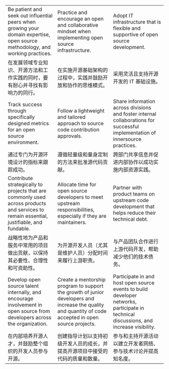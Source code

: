 |      |      |      |
|---------------- | --------------- | --------------- |
| Be patient and seek out influential peers when growing your domain expertise, open source methodology, and working practices. | Practice and encourage an open and collaborative mindset when implementing open source infrastructure. | Adopt IT infrastructure that is flexible and supportive of open source development. |
| 在发展领域专业知识、开源方法和工作实践的同时，要有耐心并寻找有影响力的同行。 | 在实施开源基础架构的过程中，实践并鼓励开放和协作的思维模式。 | 采用灵活且支持开源开发的 IT 基础设施。 |
| Track success through specifically designed metrics for an open source environment.   | Follow a lightweight and tailored approach to source code contribution approvals.   | Share information across divisions and foster internal collaborations for successful implementation of innersource practices.    |
| 通过专门为开源环境设计的指标来跟踪成功。 | 遵循轻量级和量身定制的方法来批准源代码贡献。 | 跨部门共享信息并促进内部协作以成功实施内部资源实践。 |
| Contribute strategically to projects that are commonly used across products and services to remain essential, justifiable, and fundable.    |  Allocate time for open source developers to meet upstream responsibilities, especially if they are maintainers.  | Partner with product teams on upstream code development that helps reduce their technical debt.   |
| 战略性地为产品和服务中常用的项目做出贡献，以保持其必要性、合理性和可资助性。 | 为开源开发人员（尤其是维护人员）分配时间来履行上游职责。 | 与产品团队合作进行上游代码开发，帮助减少他们的技术债务。 |
| Develop open source talent internally, and encourage involvement in open source from developers across the organization.  | Create a mentorship program to support the growth of junior developers and increase the quality and quantity of code accepted in open source projects.  | Participate in and host open source events to build developer networks, participate in technical discussions, and increase visibility. |
| 在内部培养开源人才，并鼓励整个组织的开发人员参与开源。 | 创建指导计划以支持初级开发人员的成长，并提高开源项目中接受的代码的质量和数量。 | 参与和主持开源活动以建立开发者网络、参与技术讨论并提高知名度。 |
